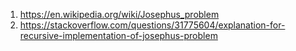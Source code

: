 1. https://en.wikipedia.org/wiki/Josephus_problem
2. https://stackoverflow.com/questions/31775604/explanation-for-recursive-implementation-of-josephus-problem
